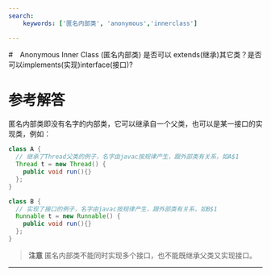 ```yaml
---
search:
    keywords: ['匿名内部类', 'anonymous','innerclass']

---
```



#　Anonymous Inner Class (匿名内部类) 是否可以 extends(继承)其它类？是否可以implements(实现)interface(接口)?

# 参考解答

匿名内部类即没有名字的内部类，它可以继承自一个父类，也可以是某一接口的实现类，例如：

```java
class A {
  // 继承了Thread父类的例子，名字由javac按规律产生，跟外部类有关系，如A$1
  Thread t = new Thread() { 
    public void run(){}
  };
}

class B {
  // 实现了接口的例子，名字由javac按规律产生，跟外部类有关系，如B$1
  Runnable t = new Runnable() { 
    public void run(){}
  };
}
```
> **注意**
匿名内部类不能同时实现多个接口，也不能既继承父类又实现接口。

---